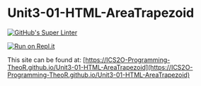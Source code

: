 # Unit3-01-HTML-AreaTrapezoid
[![GitHub's Super Linter](https://github.com/ICS2O-Programming-TheoR/Unit3-01-HTML-AreaTrapezoid/workflows/GitHub's%20Super%20Linter/badge.svg)](https://github.com/ICS2O-Programming-TheoR/Unit3-01-HTML-AreaTrapezoid/actions)


[![Run on Repl.it](https://repl.it/badge/github/ICS2O-Programming-TheoR/Unit3-01-HTML-AreaTrapezoid)](https://repl.it/github/ICS2O-Programming-TheoR/Unit3-01-HTML-AreaTrapezoid)


This site can be found at: [https://ICS2O-Programming-TheoR.github.io/Unit3-01-HTML-AreaTrapezoid](https://ICS2O-Programming-TheoR.github.io/Unit3-01-HTML-AreaTrapezoid)
